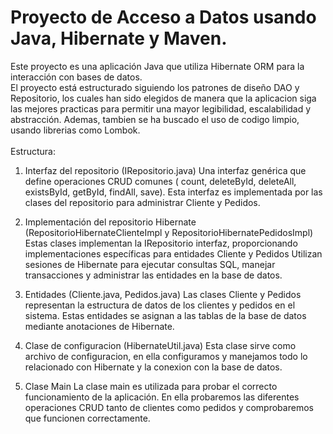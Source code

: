 # Proyecto de Acceso a Datos usando Java, Hibernate y Maven.
Este proyecto es una aplicación Java que utiliza Hibernate ORM para la interacción con bases de datos. <br>
El proyecto está estructurado siguiendo los patrones de diseño DAO y Repositorio, los cuales han sido elegidos de manera que la aplicacion siga las mejores practicas para permitir una mayor legibilidad, escalabilidad y abstracción.
Ademas, tambien se ha buscado el uso de codigo limpio, usando librerias como Lombok.
<br><br>
Estructura:

1. Interfaz del repositorio (IRepositorio.java)
Una interfaz genérica que define operaciones CRUD comunes ( count, deleteById, deleteAll, existsById, getById, findAll, save).
Esta interfaz es implementada por las clases del repositorio para administrar Cliente y Pedidos.

2. Implementación del repositorio Hibernate (RepositorioHibernateClienteImpl y RepositorioHibernatePedidosImpl)
Estas clases implementan la IRepositorio interfaz, proporcionando implementaciones específicas para entidades Cliente y Pedidos
Utilizan sesiones de Hibernate para ejecutar consultas SQL, manejar transacciones y administrar las entidades en la base de datos.

3. Entidades (Cliente.java, Pedidos.java)
Las clases Cliente y Pedidos representan la estructura de datos de los clientes y pedidos en el sistema.
Estas entidades se asignan a las tablas de la base de datos mediante anotaciones de Hibernate.

4. Clase de configuracion (HibernateUtil.java)
Esta clase sirve como archivo de configuracion, en ella configuramos y manejamos todo lo relacionado con Hibernate y la conexion con la base de datos.

5. Clase Main
La clase main es utilizada para probar el correcto funcionamiento de la aplicación. En ella probaremos las diferentes operaciones CRUD tanto de clientes como pedidos y comprobaremos que funcionen correctamente.

